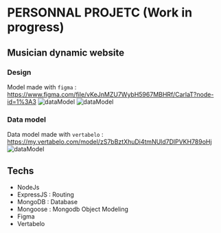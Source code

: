 # PERSONNAL PROJETC (Work in progress)

##
##
## Musician dynamic website 
### Design
Model made with `figma` :
https://www.figma.com/file/vKeJnMZU7WybH5967MBHRf/CarlaT?node-id=1%3A3
![dataModel](../Desktop.png)
![dataModel](../Tour_dates.png)

### Data model
Data model made with `vertabelo` :
https://my.vertabelo.com/model/zS7bBztXhuDi4tmNUld7DlPVKH789oHj
![dataModel](../DataModel.png)

## Techs
- NodeJs
- ExpressJS : Routing
- MongoDB : Database
- Mongoose : Mongodb Object Modeling
- Figma
- Vertabelo
